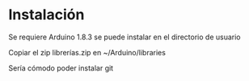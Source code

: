 # Instalación

Se requiere Arduino 1.8.3 se puede instalar en el directorio de usuario

Copiar el zip librerías.zip en ~/Arduino/libraries

Sería cómodo poder instalar git
